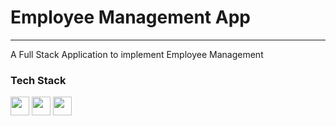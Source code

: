 # Employee Management App
-----------------------------------------------------------
A Full Stack Application to implement Employee Management 

### Tech Stack 
<code><img height="30" src="https://cdn.svgporn.com/logos/dotnet.svg" /></code>
<code><img height="30" src="https://cdn.svgporn.com/logos/angular-icon.svg" /></code>
<code><img height="30" src="https://cdn.svgporn.com/logos/database-labs.svg" /></code>

